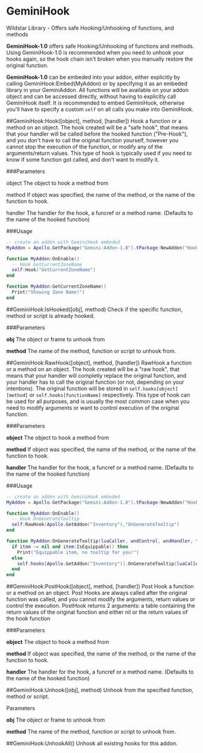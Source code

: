 GeminiHook
==========

Wildstar Library - Offers safe Hooking/Unhooking of functions, and methods


**GeminiHook-1.0** offers safe Hooking/Unhooking of functions and methods.
Using GeminiHook-1.0 is recommended when you need to unhook your hooks again, so the hook chain isn't broken when you manually restore the original function.

**GeminiHook-1.0** can be embeded into your addon, either explicitly by calling GeminiHook:Embed(MyAddon) or by specifying it as an embeded library in your GeminiAddon. All functions will be available on your addon object and can be accessed directly, without having to explicitly call GeminiHook itself.
It is recommended to embed GeminiHook, otherwise you'll have to specify a custom `self` on all calls you make into GeminiHook.


##GeminiHook:Hook([object], method, [handler])
Hook a function or a method on an object. 
The hook created will be a "safe hook", that means that your handler will be called before the hooked function ("Pre-Hook"), and you don't have to call the original function yourself, however you cannot stop the execution of the function, or modify any of the arguments/return values.
This type of hook is typically used if you need to know if some function got called, and don't want to modify it.

###Parameters

object
	The object to hook a method from

method
	If object was specified, the name of the method, or the name of the function to hook.

handler
	The handler for the hook, a funcref or a method name. (Defaults to the name of the hooked function)

###Usage

```lua
-- create an addon with GeminiHook embeded
MyAddon = Apollo.GetPackage("Gemini:Addon-1.0").tPackage:NewAddon("HookDemo", false, {}, "Gemini:Hook-1.0")

function MyAddon:OnEnable()
  -- Hook GetCurrentZoneName
  self:Hook("GetCurrentZoneName")
end

function MyAddon:GetCurrentZoneName()
  Print("Showing Zone Name!")
end
```

##GeminiHook:IsHooked([obj], method)
Check if the specific function, method or script is already hooked.

###Parameters

**obj**
	The object or frame to unhook from

**method**
	The name of the method, function or script to unhook from.


##GeminiHook:RawHook([object], method, [handler])
RawHook a function or a method on an object. 
The hook created will be a "raw hook", that means that your handler will completly replace the original function, and your handler has to call the original function (or not, depending on your intentions).
The original function will be stored in `self.hooks[object][method]` or `self.hooks[functionName]` respectively.
This type of hook can be used for all purposes, and is usually the most common case when you need to modify arguments or want to control execution of the original function.

###Parameters

**object**
	The object to hook a method from

**method**
	If object was specified, the name of the method, or the name of the function to hook.

**handler**
	The handler for the hook, a funcref or a method name. (Defaults to the name of the hooked function)

###Usage

```lua
-- create an addon with GeminiHook embeded
MyAddon = Apollo.GetPackage("Gemini:Addon-1.0").tPackage:NewAddon("HookDemo", false, {}, "Gemini:Hook-1.0")

function MyAddon:OnEnable()
  -- Hook OnGenerateTooltip
  self:RawHook(Apollo.GetAddon("Inventory"),"OnGenerateTooltip")
end

function MyAddon:OnGenerateTooltip(luaCaller, wndControl, wndHandler, tType, item)
  if item ~= nil and item:IsEquippable() then
    Print("Equippable item, no tooltip for you!")
  else
    self.hooks[Apollo.GetAddon("Inventory")].OnGenerateTooltip(luaCaller, wndControl, wndHandler, tType, item)
  end
end
```

##GeminiHook:PostHook([object], method, [handler])
Post Hook a function or a method on an object. 
Post Hooks are always called after the original function was called, and you cannot modify the arguments, return values or control the execution.  PostHook returns 2 arguments:
a table containing the return values of the original function and either nil or the return values of the hook function

###Parameters

**object**
	The object to hook a method from

**method**
	If object was specified, the name of the method, or the name of the function to hook.

**handler**
	The handler for the hook, a funcref or a method name. (Defaults to the name of the hooked function)


##GeminiHook:Unhook([obj], method)
Unhook from the specified function, method or script.

Parameters

**obj**
	The object or frame to unhook from

**method**
	The name of the method, function or script to unhook from.


##GeminiHook:UnhookAll()
Unhook all existing hooks for this addon.